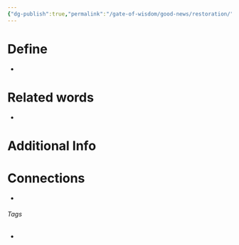 ```yaml
---
{"dg-publish":true,"permalink":"/gate-of-wisdom/good-news/restoration/","tags":["#GateWisdom","#GoodNews"]}
---
```


# Define
- 

# Related words
- 

# Additional Info


# Connections


- 

###### Tags
- 